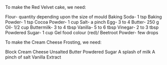 To make the Red Velvet cake, we need:

Flour- quantity depending upon the size of mould
Baking Soda- 1 tsp
Baking Powder- 1 tsp
Cocoa Powder- 1 cup
Salt- a pinch
Egg- 3 to 4
Butter- 250 g
Oil- 1/2 cup
Buttermilk- 3 to 4 tbsp
Vanilla- 5 to 6 tbsp
Vinegar- 2 to 3 tbsp
Powdered Sugar- 1 cup
Gel food colour (red)/ Beetroot Powder- few drops

To make the Cream Cheese Frosting, we need:

Block Cream Cheese
Unsalted Butter
Powdered Sugar
A splash of milk
A pinch of salt
Vanilla Extract